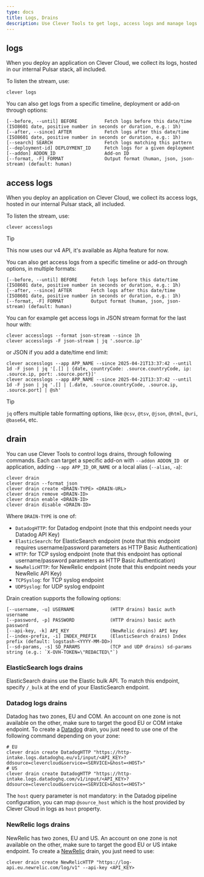 ```yaml
---
type: docs
title: Logs, Drains
description: Use Clever Tools to get logs, access logs and manage logs drains
---
```


## logs

When you deploy an application on Clever Cloud, we collect its logs, hosted in our internal Pulsar stack, all included.

To listen the stream, use:

```
clever logs
```

You can also get logs from a specific timeline, deployment or add-on through options:

```
[--before, --until] BEFORE          Fetch logs before this date/time (ISO8601 date, positive number in seconds or duration, e.g.: 1h)
[--after, --since] AFTER            Fetch logs after this date/time (ISO8601 date, positive number in seconds or duration, e.g.: 1h)
[--search] SEARCH                   Fetch logs matching this pattern
[--deployment-id] DEPLOYMENT_ID     Fetch logs for a given deployment
[--addon] ADDON_ID                  Add-on ID
[--format, -F] FORMAT               Output format (human, json, json-stream) (default: human)
```

## access logs

When you deploy an application on Clever Cloud, we collect its access logs, hosted in our internal Pulsar stack, all included.

To listen the stream, use:

```
clever accesslogs
```

> [!TIP]
>  This now uses our v4 API, it's available as Alpha feature for now.

You can also get access logs from a specific timeline or add-on through options, in multiple formats:

```
[--before, --until] BEFORE     Fetch logs before this date/time (ISO8601 date, positive number in seconds or duration, e.g.: 1h)
[--after, --since] AFTER       Fetch logs after this date/time (ISO8601 date, positive number in seconds or duration, e.g.: 1h)
[--format, -F] FORMAT          Output format (human, json, json-stream) (default: human)
```

You can for example get access logs in JSON stream format for the last hour with:

```
clever accesslogs --format json-stream --since 1h
clever accesslogs -F json-stream | jq '.source.ip'
```

or JSON if you add a date/time end limit:

```
clever accesslogs --app APP_NAME --since 2025-04-21T13:37:42 --until 1d -F json | jq '[.[] | {date, countryCode: .source.countryCode, ip: .source.ip, port: .source.port}]'
clever accesslogs --app APP_NAME --since 2025-04-21T13:37:42 --until 1d -F json | jq '.[] | [.date, .source.countryCode, .source.ip, .source.port] | @sh'
```

> [!TIP]
> `jq` offers multiple table formatting options, like `@csv`, `@tsv`, `@json`, `@html`, `@uri`, `@base64`, etc.

## drain

You can use Clever Tools to control logs drains, through following commands. Each can target a specific add-on with `--addon ADDON_ID ` or application, adding `--app APP_ID_OR_NAME` or a local alias (`--alias`, `-a`):

```
clever drain
clever drain --format json
clever drain create <DRAIN-TYPE> <DRAIN-URL>
clever drain remove <DRAIN-ID>
clever drain enable <DRAIN-ID>
clever drain disable <DRAIN-ID>
```

Where `DRAIN-TYPE` is one of:

- `DatadogHTTP`: for Datadog endpoint (note that this endpoint needs your Datadog API Key)
- `ElasticSearch`: for ElasticSearch endpoint (note that this endpoint requires username/password parameters as HTTP Basic Authentication)
- `HTTP`: for TCP syslog endpoint (note that this endpoint has optional username/password parameters as HTTP Basic Authentication)
- `NewRelicHTTP`: for NewRelic endpoint (note that this endpoint needs your NewRelic API Key)
- `TCPSyslog`: for TCP syslog endpoint
- `UDPSyslog`: for UDP syslog endpoint

Drain creation supports the following options:

```
[--username, -u] USERNAME             (HTTP drains) basic auth username
[--password, -p] PASSWORD             (HTTP drains) basic auth password
[--api-key, -k] API_KEY               (NewRelic drains) API key
[--index-prefix, -i] INDEX_PREFIX     (ElasticSearch drains) Index prefix (default: logstash-<YYYY-MM-DD>)
[--sd-params, -s] SD_PARAMS           (TCP and UDP drains) sd-params string (e.g.: `X-OVH-TOKEN=\"REDACTED\"`)
```

### ElasticSearch logs drains

ElasticSearch drains use the Elastic bulk API. To match this endpoint, specify `/_bulk` at the end of your ElasticSearch endpoint.

### Datadog logs drains

Datadog has two zones, EU and COM. An account on one zone is not available on the other, make sure to target the good EU or COM intake endpoint. To create a [Datadog](https://docs.datadoghq.com/api/?lang=python#send-logs-over-http) drain, you just need to use one of the following command depending on your zone:

```
# EU
clever drain create DatadogHTTP "https://http-intake.logs.datadoghq.eu/v1/input/<API_KEY>?ddsource=clevercloud&service=<SERVICE>&host=<HOST>"
# US
clever drain create DatadogHTTP "https://http-intake.logs.datadoghq.com/v1/input/<API_KEY>?ddsource=clevercloud&service=<SERVICE>&host=<HOST>"
```

The `host` query parameter is not mandatory: in the Datadog pipeline configuration, you can map `@source_host` which is the host provided by Clever Cloud in logs as `host` property.

### NewRelic logs drains

NewRelic has two zones, EU and US. An account on one zone is not available on the other, make sure to target the good EU or US intake endpoint. To create a [NewRelic](https://docs.newrelic.com/docs/logs/log-api/introduction-log-api/) drain, you just need to use:

```
clever drain create NewRelicHTTP "https://log-api.eu.newrelic.com/log/v1" --api-key <API_KEY>
```
